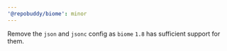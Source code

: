 ```yaml
---
'@repobuddy/biome': minor
---
```


Remove the `json` and `jsonc` config as `biome` `1.8` has sufficient support for them.
